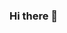 ### Hi there 👋

<!--
**AndrewZKn/AndrewZkn** is a ✨ _special_ ✨ repository because its `README.md` (this file) appears on your GitHub profile.

Here are some ideas to get you started:

###  🔭 I’m currently working on ...
###  🌱 I’m currently learning ...
###  👯 I’m looking to collaborate on ...
- 🤔 I’m looking for help with ...
- 💬 Ask me about ...
- 📫 How to reach me: ...
- 😄 Pronouns: ...
- ⚡ Fun fact: ...
-->

